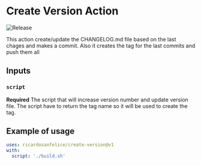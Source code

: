 # Create Version Action

![Release](https://github.com/ricardosanfelice/create-version/workflows/Release/badge.svg)

This action create/update the CHANGELOG.md file based on the last chages and makes a commit. Also it creates the tag for the last commits and push them all

## Inputs

### `script`

**Required** The script that will increase version number and update version file. The script have to return the tag name so it will be used to create the tag.

## Example of usage

```yaml
uses: ricardosanfelice/create-version@v1
with:
  script: './build.sh'
```
